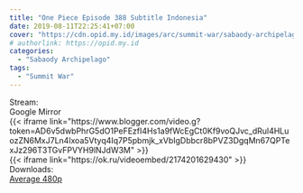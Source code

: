 ```yaml
---
title: "One Piece Episode 388 Subtitle Indonesia"
date: 2019-08-11T22:25:41+07:00
cover: "https://cdn.opid.my.id/images/arc/summit-war/sabaody-archipelago.webp" # Optional, cover
# authorlink: https://opid.my.id
categories:
  - "Sabaody Archipelago"
tags:
  - "Summit War"
---
```

<div class="ui menu violet borderless inverted">
  <div class="header item active">
        Stream:
    </div>
  <a class="active item" data-tab="google">
    <i class="google drive icon"></i> Google
  </a>
  <a class="item nounderline" data-tab="mirror">
    <i class="odnoklassniki icon"></i> Mirror
  </a>
</div>
<div class="ui bottom attached tab segment active" style="border:0 !important;" data-tab="google">
{{< iframe link="https://www.blogger.com/video.g?token=AD6v5dwbPhrG5dO1PeFEzfI4Hs1a9fWcEgCt0Kf9voQJvc_dRul4HLuozZN6MxJ7Ln4lxoa5Vtyq4Iq7P5pbmjk_xVbIgDbbcr8bPVZ3DgqMn67QPTexJz296T3TGvFPVYH9lNJdW3M" >}}
</div>
<div class="ui bottom attached tab segment" style="border:0 !important;" data-tab="mirror">
{{< iframe link="https://ok.ru/videoembed/2174201629430" >}}
</div>
<div class="ui menu violet borderless inverted">
  <div class="header item active">
        Downloads:
    </div>
  <a class="item nounderline" href="https://ouo.io/TZ3lho" target="_blank" rel="dofollow"><i class="google drive icon"></i>
    Average 480p</a>
</div>